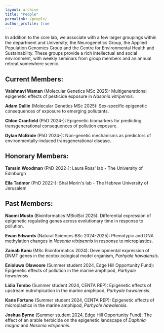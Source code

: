 ```yaml
---
layout: archive
title: "People"
permalink: /people/
author_profile: true
---
```


In addition to the core lab, we associate with a few larger groupings within the department and University; the Neurogenetics Group, the Applied Population Genomics Group and the Centre for Environmental Health and Sustainability. These groups provide a rich intellectual and social environment, with weekly seminars from group members and an annual retreat somewhere scenic.

<h2>Current Members:</h2>
<b>Vaishnavi Waman</b> (Molecular Genetics MSc 2025): Multigenerational epigenetic effects of pesticide exposure in <i>Nasonia vitripennis</i>.

<b>Adam Dallin</b> (Molecular Genetics MSc 2025): Sex-specific epigenetic consequences of exposure to emerging pollutants. 

<b>Chloe Cranfield</b> (PhD 2024-): Epigenetic biomarkers for predicting transgenerational consequences of pollution exposure.

<b>Dylan McBride</b> (PhD 2024-): Non-genetic mechanisms as predictors of environmentally-induced transgenerational disease.


<h2>Honorary Members:</h2>
<b>Tamsin Woodman</b> (PhD 2022-): Laura Ross' lab - The University of Edinburgh

<b>Ella Tadmor</b> (PhD 2022-): Shai Morin's lab - The Hebrew University of Jerusalem


<h2>Past Members:</h2>
<b>Naomi Musto</b> (Bioinformatics MBiolSci 2025): Differential expression of epigenetic regulating genes across evolutionary time in response to pollution.

<b>Ewan Edwards</b> (Natural Sciences BSc 2024-2025): Phenotypic and DNA methylation changes in <i>Nasonia vitripennis</i> in response to microplastics.

<b>Zainab Kanu</b> (MSc Bioinformatics 2024): Developmental expression of DNMT genes in the ecotoxicological model organism, <i>Parhyale hawaiensis</i>.

<b>Enioluwa Olawoore</b> (Summer student 2024, Edge Hill Opportunity Fund): Epigenetic effects of pollution in the marine amphipod, <i>Parhyale hawaiensis</i>.

<b>Lidia Tembo</b> (Summer student 2024, CENTA REP): Epigenetic effects of upstream eutrohpication in the marine amphipod, <i>Parhyale hawaiensis</i>.

<b>Kane Fortune</b> (Summer student 2024, CENTA REP): Epigenetic effects of microplastics in the marine amphipod, <i>Parhyale hawaiensis</i>.

<b>Joshua Byrne</b> (Summer student 2024, Edge Hill Opportunity Fund): The effect of an arable herbicide on the epigenetic landscape of <i>Daphnia magna</i> and <i>Nasonia vitripennis</i>.